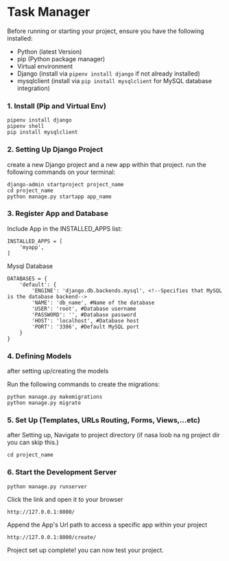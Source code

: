 # Task Manager
Before running or starting your project, ensure you have the following installed:

- Python (latest Version)
- pip (Python package manager)
- Virtual environment
- Django (install via `pipenv install django` if not already installed)
- mysqlclient (install via `pip install mysqlclient` for MySQL database integration)


### 1. Install (Pip and Virtual Env)
```
pipenv install django
pipenv shell
pip install mysqlclient
```

### 2. Setting Up Django Project
create a new Django project and a new app within that project. run the following commands on your terminal:

```
django-admin startproject project_name
cd project_name
python manage.py startapp app_name
```

### 3. Register App and Database

Include App in the INSTALLED_APPS list:

```
INSTALLED_APPS = [
    'myapp',
]
```

Mysql Database

```
DATABASES = {
    'default': {
        'ENGINE': 'django.db.backends.mysql', <!--Specifies that MySQL is the database backend-->
        'NAME': 'db_name', #Name of the database
        'USER': 'root', #Database username
        'PASSWORD': '', #Database password
        'HOST': 'localhost', #Database host
        'PORT': '3306', #Default MySQL port
    }
}
```

### 4. Defining Models
after setting up/creating the models

Run the following commands to create the migrations:

```
python manage.py makemigrations
python manage.py migrate
```

### 5. Set Up (Templates, URLs Routing, Forms, Views,...etc)

after Setting up, Navigate to project directory (if nasa loob na ng project dir you can skip this.)
```
cd project_name
```

### 6. Start the Development Server

```
python manage.py runserver
```

Click the link and open it to your browser

```
http://127.0.0.1:8000/
```

Append the App's Url path to access a specific app within your project

```
http://127.0.0.1:8000/create/
```

Project set up complete! you can now test your project.
